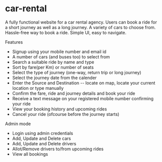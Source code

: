 # car-rental
A fully functional website for a car rental agency. Users can book a ride for a short journey as well as a long journey. A variety of cars to choose from. Hassle-free way to book a ride. Simple UI, easy to navigate.

Features
  - Signup using your mobile number and email id
  - A number of cars (and buses too) to select from
  - Search a suitable ride by name and type
  - Sort by fare(per Km) or number of seats
  - Select the type of journey (one-way, return trip or long journey)
  - Select the journey date from the calender
  - Enter the Source and Destination -- locate on map, locate your current location or type manually
  - Confirm the fare, ride and journey details and book your ride
  - Receive a text message on your registered mobile number confirming your ride
  - View your booking history and upcoming rides
  - Cancel your ride (ofcourse before the journey starts)

Admin mode
  - Login using admin credentials
  - Add, Update and Delete cars
  - Add, Update and Delete drivers
  - Allot/Remove drivers to/from upcoming rides
  - View all bookings
